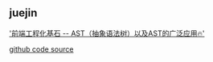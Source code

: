 ## juejin


['前端工程化基石 -- AST（抽象语法树）以及AST的广泛应用🔥'](https://juejin.cn/post/7155151377013047304#heading-3)



[github code source](https://github.com/jamiebuilds/the-super-tiny-compiler/blob/master/the-super-tiny-compiler.js)